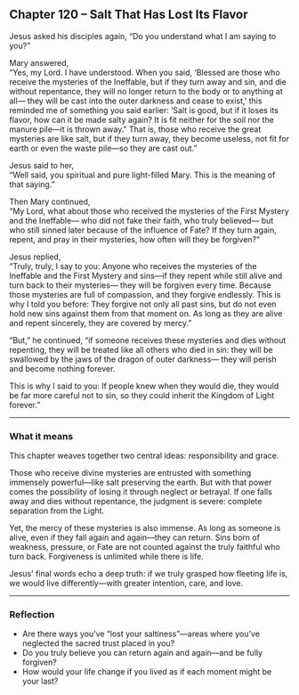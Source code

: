 ## Chapter 120 – Salt That Has Lost Its Flavor

Jesus asked his disciples again, “Do you understand what I am saying to you?”

Mary answered,  
“Yes, my Lord. I have understood. When you said, ‘Blessed are those who receive the mysteries of the Ineffable, but if they turn away and sin, and die without repentance, they will no longer return to the body or to anything at all— they will be cast into the outer darkness and cease to exist,’ this reminded me of something you said earlier: ‘Salt is good, but if it loses its flavor, how can it be made salty again? It is fit neither for the soil nor the manure pile—it is thrown away." That is, those who receive the great mysteries are like salt, but if they turn away, they become useless, not fit for earth or even the waste pile—so they are cast out.”

Jesus said to her,  
“Well said, you spiritual and pure light-filled Mary. This is the meaning of that saying.”

Then Mary continued,  
“My Lord, what about those who received the mysteries of the First Mystery and the Ineffable— who did not fake their faith, who truly believed— but who still sinned later because of the influence of Fate? If they turn again, repent, and pray in their mysteries, how often will they be forgiven?”

Jesus replied,  
“Truly, truly, I say to you: Anyone who receives the mysteries of the Ineffable and the First Mystery and sins—if they repent while still alive and turn back to their mysteries— they will be forgiven every time. Because those mysteries are full of compassion, and they forgive endlessly. This is why I told you before: They forgive not only all past sins, but do not even hold new sins against them from that moment on. As long as they are alive and repent sincerely, they are covered by mercy.”

“But,” he continued, “if someone receives these mysteries and dies without repenting, they will be treated like all others who died in sin: they will be swallowed by the jaws of the dragon of outer darkness— they will perish and become nothing forever.

This is why I said to you: If people knew when they would die, they would be far more careful not to sin, so they could inherit the Kingdom of Light forever.”

---

### What it means

This chapter weaves together two central ideas:
responsibility and grace.

Those who receive divine mysteries are entrusted with something immensely powerful—like salt preserving the earth. But with that power comes the possibility of losing it through neglect or betrayal. If one falls away and dies without repentance, the judgment is severe: complete separation from the Light.

Yet, the mercy of these mysteries is also immense.
As long as someone is alive, even if they fall again and again—they can return. Sins born of weakness, pressure, or Fate are not counted against the truly faithful who turn back. Forgiveness is unlimited while there is life.

Jesus' final words echo a deep truth: if we truly grasped how fleeting life is, we would live differently—with greater intention, care, and love.

---

### Reflection

* Are there ways you’ve “lost your saltiness”—areas where you’ve neglected the sacred trust placed in you?
* Do you truly believe you can return again and again—and be fully forgiven?
* How would your life change if you lived as if each moment might be your last?
